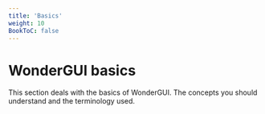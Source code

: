 ```yaml
---
title: 'Basics'
weight: 10
BookToC: false
---
```


# WonderGUI basics

This section deals with the basics of WonderGUI. The concepts you should understand and the terminology used.